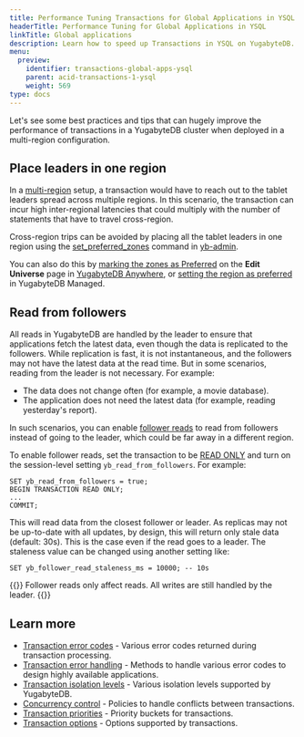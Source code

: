 ```yaml
---
title: Performance Tuning Transactions for Global Applications in YSQL
headerTitle: Performance Tuning for Global Applications in YSQL
linkTitle: Global applications
description: Learn how to speed up Transactions in YSQL on YugabyteDB.
menu:
  preview:
    identifier: transactions-global-apps-ysql
    parent: acid-transactions-1-ysql
    weight: 569
type: docs
---
```


Let's see some best practices and tips that can hugely improve the performance of transactions in a YugabyteDB cluster when deployed in a multi-region configuration.

## Place leaders in one region

In a [multi-region](../../../../explore/multi-region-deployments/) setup, a transaction would have to reach out to the tablet leaders spread across multiple regions. In this scenario, the transaction can incur high inter-regional latencies that could multiply with the number of statements that have to travel cross-region.

Cross-region trips can be avoided by placing all the tablet leaders in one region using the [set_preferred_zones](../../../../admin/yb-admin/#set-preferred-zones) command in [yb-admin](../../../../admin/yb-admin).

You can also do this by [marking the zones as Preferred](../../../../yugabyte-platform/manage-deployments/edit-universe/) on the **Edit Universe** page in [YugabyteDB Anywhere](../../../../yugabyte-platform/), or [setting the region as preferred](../../../../yugabyte-cloud/cloud-basics/create-clusters/create-clusters-multisync/#preferred-region) in YugabyteDB Managed.


## Read from followers

All reads in YugabyteDB are handled by the leader to ensure that applications fetch the latest data, even though the data is replicated to the followers. While replication is fast, it is not instantaneous, and the followers may not have the latest data at the read time. But in some scenarios, reading from the leader is not necessary. For example:

- The data does not change often (for example, a movie database).
- The application does not need the latest data (for example, reading yesterday's report).

In such scenarios, you can enable [follower reads](../../../../explore/ysql-language-features/going-beyond-sql/follower-reads-ysql/) to read from followers instead of going to the leader, which could be far away in a different region.

To enable follower reads, set the transaction to be [READ ONLY](../../../../api/ysql/the-sql-language/statements/txn_set/#read-only-mode) and turn on the session-level setting `yb_read_from_followers`. For example:

```plpgsql
SET yb_read_from_followers = true;
BEGIN TRANSACTION READ ONLY;
...
COMMIT;
```

This will read data from the closest follower or leader. As replicas may not be up-to-date with all updates, by design, this will return only stale data (default: 30s). This is the case even if the read goes to a leader. The staleness value can be changed using another setting like:

```plpgsql
SET yb_follower_read_staleness_ms = 10000; -- 10s
```

{{<note title="Note">}}
Follower reads only affect reads. All writes are still handled by the leader.
{{</note>}}

## Learn more

- [Transaction error codes](../transactions-errorcodes-ysql) - Various error codes returned during transaction processing.
- [Transaction error handling](../transactions-high-availability-ysql) - Methods to handle various error codes to design highly available applications.
- [Transaction isolation levels](../../../../architecture/transactions/isolation-levels/) - Various isolation levels supported by YugabyteDB.
- [Concurrency control](../../../../architecture/transactions/concurrency-control/) - Policies to handle conflicts between transactions.
- [Transaction priorities](../../../../architecture/transactions/transaction-priorities/) - Priority buckets for transactions.
- [Transaction options](../../../../explore/transactions/distributed-transactions-ysql/#transaction-options) - Options supported by transactions.
